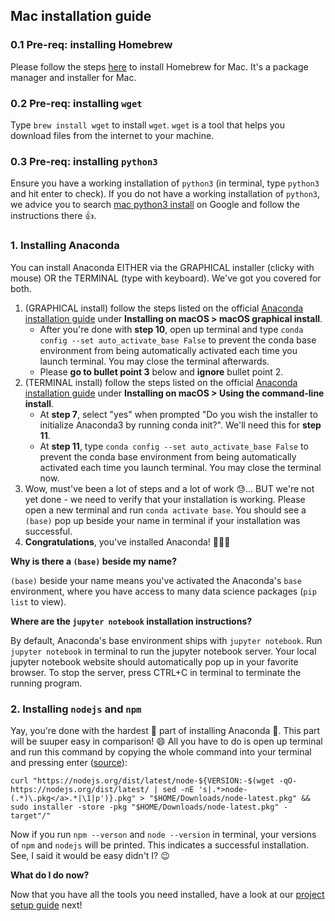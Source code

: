 ## Mac installation guide

### 0.1 Pre-req: installing Homebrew

Please follow the steps [here](https://treehouse.github.io/installation-guides/mac/homebrew) to install Homebrew for Mac. It's a package manager and installer for Mac.

### 0.2 Pre-req: installing `wget`

Type `brew install wget` to install `wget`. `wget` is a tool that helps you download files from the internet to your machine.

### 0.3 Pre-req: installing `python3`

Ensure you have a working installation of `python3` (in terminal, type `python3` and hit enter to check). If you do not have a working installation of `python3`, we advice you to search [mac python3 install](https://www.google.com/search?q=mac+python3+install) on Google and follow the instructions there :thumbsup:.

### 1. Installing Anaconda

You can install Anaconda EITHER via the GRAPHICAL installer (clicky with mouse) OR the TERMINAL (type with keyboard). We've got you covered for both.

1. (GRAPHICAL install) follow the steps listed on the official [Anaconda installation guide](https://docs.anaconda.com/anaconda/install/mac-os/) under **Installing on macOS > macOS graphical install**.
   - After you're done with **step 10**, open up terminal and type `conda config --set auto_activate_base False` to prevent the conda base environment from being automatically activated each time you launch terminal. You may close the terminal afterwards.
   - Please **go to bullet point 3** below and **ignore** bullet point 2.
2. (TERMINAL install) follow the steps listed on the official [Anaconda installation guide](https://docs.anaconda.com/anaconda/install/mac-os/) under **Installing on macOS > Using the command-line install**.
   - At **step 7**, select "yes" when prompted "Do you wish the installer to initialize Anaconda3 by running conda init?". We'll need this for **step 11**.
   - At **step 11**, type `conda config --set auto_activate_base False` to prevent the conda base environment from being automatically activated each time you launch terminal. You may close the terminal now.
3. Wow, must've been a lot of steps and a lot of work :sweat:... BUT we're not yet done - we need to verify that your installation is working. Please open a new terminal and run `conda activate base`. You should see a `(base)` pop up beside your name in terminal if your installation was successful.
4. **Congratulations**, you've installed Anaconda! :tada::tada::tada:

**Why is there a `(base)` beside my name?**

`(base)` beside your name means you've activated the Anaconda's `base` environment, where you have access to many data science packages (`pip list` to view).

**Where are the `jupyter notebook` installation instructions?**

By default, Anaconda's base environment ships with `jupyter notebook`. Run `jupyter notebook` in terminal to run the jupyter notebook server. Your local jupyter notebook website should automatically pop up in your favorite browser. To stop the server, press CTRL+C in terminal to terminate the running program.

### 2. Installing `nodejs` and `npm`

Yay, you're done with the hardest :muscle: part of installing Anaconda :snake:. This part will be suuper easy in comparison! :smile: All you have to do is open up terminal and run this command by copying the whole command into your terminal and pressing enter ([source](https://nodejs.org/en/download/package-manager/#macos)):

```
curl "https://nodejs.org/dist/latest/node-${VERSION:-$(wget -qO- https://nodejs.org/dist/latest/ | sed -nE 's|.*>node-(.*)\.pkg</a>.*|\1|p')}.pkg" > "$HOME/Downloads/node-latest.pkg" && sudo installer -store -pkg "$HOME/Downloads/node-latest.pkg" -target"/"
```

Now if you run `npm --verson` and `node --version` in terminal, your versions of `npm` and `nodejs` will be printed. This indicates a successful installation. See, I said it would be easy didn't I? :wink:

**What do I do now?**

Now that you have all the tools you need installed, have a look at our [project setup guide](README.md#project-setup) next!

